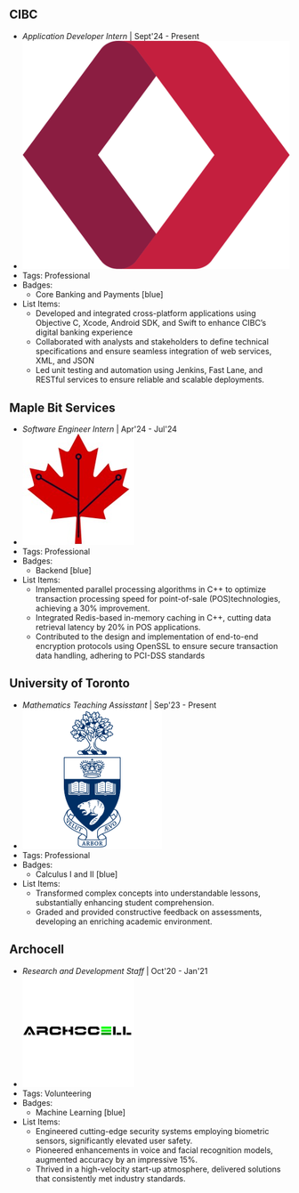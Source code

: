 ## CIBC
- *Application Developer Intern* | Sept'24 - Present
- ![CM-20af2e8c](assets/CM-20af2e8c.png)
- Tags: Professional
- Badges:
  - Core Banking and Payments [blue]
- List Items:
  - Developed and integrated cross-platform applications using Objective C, Xcode, Android SDK, and Swift to enhance CIBC’s digital banking experience
  - Collaborated with analysts and stakeholders to define technical specifications and ensure seamless integration of web services, XML, and JSON
  - Led unit testing and automation using Jenkins, Fast Lane, and RESTful services to ensure reliable and scalable deployments.

## Maple Bit Services
- *Software Engineer Intern* | Apr'24 - Jul'24
- ![maple_bit_services_logo](/public/assets/maple_bit_services_logo.jpeg)
- Tags: Professional
- Badges:
  - Backend [blue]
- List Items:
  - Implemented parallel processing algorithms in C++ to optimize transaction processing speed for point-of-sale (POS)technologies, achieving a 30% improvement.
  - Integrated Redis-based in-memory caching in C++, cutting data retrieval latency by 20% in POS applications.
  - Contributed to the design and implementation of end-to-end encryption protocols using OpenSSL to ensure secure transaction data handling, adhering to PCI-DSS standards

## University of Toronto
- *Mathematics Teaching Assisstant* | Sep'23 - Present
- ![Utoronto_coa.svg](/public/assets/Utoronto_coa.svg.png)
- Tags: Professional
- Badges:
  - Calculus I and II [blue]
- List Items:
  - Transformed complex concepts into understandable lessons, substantially enhancing student comprehension.
  - Graded and provided constructive feedback on assessments, developing an enriching academic environment.

## Archocell
- *Research and Development Staff* | Oct'20 - Jan'21
- ![x8iXegMprTMsfHagJLbbFAEXOJs1700146396071_200x200](/public/assets/x8iXegMprTMsfHagJLbbFAEXOJs1700146396071_200x200.png)
- Tags: Volunteering
- Badges:
  - Machine Learning [blue]
- List Items:
  - Engineered cutting-edge security systems employing biometric sensors, significantly elevated user safety.
  - Pioneered enhancements in voice and facial recognition models, augmented accuracy by an impressive 15%.
  - Thrived in a high-velocity start-up atmosphere, delivered solutions that consistently met industry standards.